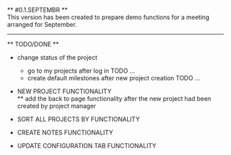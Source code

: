 ** #0.1.SEPTEMBR **  
This version has been created to prepare demo functions for a meeting arranged for September.

---

** TODO/DONE **

* change status of the project
	* go to my projects after log in TODO ...
	* create default milestones after new project creation TODO ...

* NEW PROJECT FUNCTIONALITY  
 ** add the back to page functionality after the new project had been created by project manager  
 
* SORT ALL PROJECTS BY FUNCTIONALITY  

* CREATE NOTES FUNCTIONALITY  

* UPDATE CONFIGURATION TAB FUNCTIONALITY